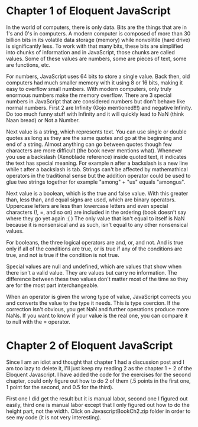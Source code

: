 # Chapter 1 of Eloquent JavaScript

In the world of computers, there is only data. Bits are the things that are in 1's and 0's in computers. A modern computer is composed of more than 30 billion bits in its volatile data storage (memory) while nonvolitile (hard drive) is significantly less. To work with that many bits, these bits are simplified into chunks of information and in JavaScript, those chunks are called values. Some of these values are numbers, some are pieces of text, some are functions, etc. 

For numbers, JavaScript uses 64 bits to store a single value. Back then, old computers had much smaller memory with it using 8 or 16 bits, making it easy to overflow small numbers. With modern computers, only truly enormous numbers make the memory overflow. There are 3 special numbers in JavaScript that are considered numbers but don't behave like normal numbers. First 2 are Infinity (Gojo mentioned!!!) and negative Infinity. Do too much funny stuff with Infinity and it will quickly lead to NaN (think Naan bread) or Not a Number. 

Next value is a string, which represents text. You can use single or double quotes as long as they are the same quotes and go at the beginning and end of a string. Almost anything can go between quotes though few characters are more difficult (the book never mentions what). Whenever you use a backslash (Xenoblade reference) inside quoted text, it indicates the text has special meaning. For example n after a backslash is a new line while t after a backslash is tab. Strings can't be affected by mathemathical operators in the traditional sense but the addition operator could be used to glue two strings together for example "among" + "us" equals "amongus". 

Next value is a boolean, which is the true and false value. With this greater than, less than, and equal signs are used, which are binary operators. Uppercase letters are less than lowercase letters and even special characters (!, =, and so on) are included in the ordering (book doesn't say where they go yet again :( ) The only value that isn't equal to itself is NaN because it is nonsensical and as such, isn't equal to any other nonsensical values. 

For booleans, the three logical operators are and, or, and not. And is true only if all of the conditions are true, or is true if any of the conditions are true, and not is true if the condition is not true. 

Special values are null and undefined, which are values that show when there isn't a valid value. They are values but carry no information. The difference between these two values don't matter most of the time so they are for the most part interchangeable. 

When an operator is given the wrong type of value, JavaScript corrects you and converts the value to the type it needs. This is type coercion. If the correction isn't obvious, you get NaN and further operations produce more NaNs. If you want to know if your value is the real one, you can compare it to null with the = operator. 

# Chapter 2 of Eloquent JavaScript

Since I am an idiot and thought that chapter 1 had a discussion post and I am too lazy to delete it, I'll just keep my reading 2 as the chapter 1 + 2 of the Eloquent Javascript. I have added the code for the exercises for the second chapter, could only figure out how to do 2 of them (.5 points in the first one, 1 point for the second, and 0.5 for the third). 

First one I did get the result but it is manual labor, second one I figured out easily, third one is manual labor except that I only figured out how to do the height part, not the width. Click on JavascriptBookCh2.zip folder in order to see my code (it is not very interesting). 
